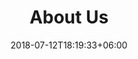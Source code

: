 ---
title: "About Us"
type: page
date: 2018-07-12T18:19:33+06:00
heading : "WE EXIST TO EAT"
description : "Don't be afraid to open the door to new experiences and flavors. How many will be on their deathbed cursing their younger self because they'll never know what antifreeze or pufferfish tastes like!"
expertise_title: "Eating-Out Essentials"
expertise_sectors: ["EPIPEN&#174;", "AlkaSeltzer&#174;", "PEPCID&#174;", "Milk of Magnesia&#174;", "Pepto-Bismol&#174;", "Wallet", "Keys", "Mace"]
---